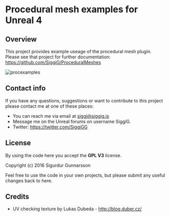 
# Procedural mesh examples for Unreal 4

## Overview

This project provides example useage of the procedural mesh plugin. Please see that project for further documentation:
https://github.com/SiggiG/ProceduralMeshes

![procexamples](https://cloud.githubusercontent.com/assets/7083424/15453990/b929700a-2022-11e6-8851-6566da93c5f5.jpg)

## Contact info

If you have any questions, suggestions or want to contribute to this project please contact me at one of these places:
* You can reach me via email at siggi@siggig.is
* Message me on the Unreal forums on username SiggiG.
* Twitter: https://twitter.com/SiggiGG

## License
By using the code here you accept the **GPL V3** license.

Copyright (c) 2016 Sigurdur Gunnarsson

Feel free to use the code in your own projects, but please submit any useful changes back to here.

## Credits

* UV checking texture by Lukas Dubeda - http://blog.duber.cz/
